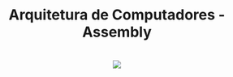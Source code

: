 <h1 align=center>Arquitetura de Computadores - Assembly<h1>
<div align="center">
  <a href="https://www.ic.unicamp.br/en/~ranido/livrolm/">
    <img src="https://media.discordapp.net/attachments/882449328478748713/972574947790696538/assembly.png"></a>

